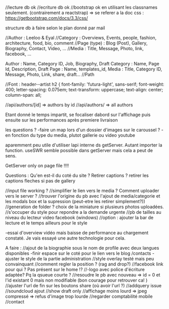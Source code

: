 //lecture db ok
//ecriture db ok
//bootstrap ok en utilisant les classnames seulement. (contrairement a reactstrap) => se referer a la doc css : https://getbootstrap.com/docs/3.3/css/

structure db à faire selon le plan donné par mail

//Author : Leeloo & Eyal
//Category : Overviews, Events, people, fashion, architecture, food, bio, comment
//Page (type) : Blog (Post), Gallery, Biography, Contact, Video, ...
//Media : Title, Message, Photo, link, facebook, ...

Author : Name, Category ID, Job, Biography, Draft
Category : Name, Page Id, Description, Draft
Page : Name, templates_id,
Media : Title, Category ID, Message, Photo, Link, share, draft...
//Path

//Font :
header--artist h2 {
font-family: 'futura-light', sans-serif;
font-weight: 400;
letter-spacing: 0.075em;
text-transform: uppercase;
text-align: center;
column-span: all;

//api/authors/[id] => authors by id
//api/authors/ => all authors

Etant donné le temps impartit, se focaliser dabord sur l'affichage puis ensuite sur les performances après premiere livraison

les questions ?
-faire un map lors d'un dossier d'images sur le caroussel ?
-en fonction du type du media, plutot gallerie ou video youtube

aparemment peu utile d'utiliser lapi interne ds getServer. Autant importer la function.
useSWR semble possible dans getServer mais cela a peut de sens.

GetServer only on page file !!!!

Questions : Qu'en est-il du coté du site ? Retirer captions ?
retirer les captions fleches si pas de gallery

//input file working ?
//simplifier le lien vers le media ? Comment uploader vers le server ?
//trouver l'origine du pb avec l'ajout de media/categorie et les modals box et la supression (peut-etre les retirer simplement?))
//generation de folder ? choix de la miniature si plusieurs photos uploadées.
//s'occuper du style pour repondre a la demande urgente
//pb de tailles au niveau du lecteur video facebook (windows)
//option : ajouter la bar de lecture et le temps ailleurs pour le style

-essai d'overview vidéo mais baisse de performance au chargement constaté. Je vais essayé une autre technologie pour cela.

A faire :
//ajout de la biographie sous le nom de profile avec deux langues disponibles
-finir espace sur le coté pour le lien vers le blog /contacts
-ajuster le style de la partie administration
//style overlay testé mais peu convainquant
//comment regler la position ? (rag and drop?)
//facebook link pour qui ? Pas présent sur le home !?
//-logo avec police d'écriture adaptée? Pq la qsueue courte ?
//resoudre le pb avec nouveau => id = 0 et l'id existant 0 mais non modifiable (bon courage pour retrouver ca! )
//ajuster l'url de fin sur les boutons share (où avoir l'url ?)
//addquery issue
//soundcloud ajout
//show draft only
//affichage moins lourd => jpeg compressé => refus d'image trop lourde
//regarder comptabilité mobile
//contact
